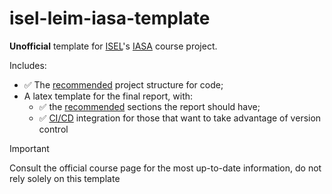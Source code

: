 # isel-leim-iasa-template

**Unofficial** template for [ISEL](https://www.isel.pt/)'s [IASA](https://www.isel.pt/leim/inteligencia-artificial-para-sistemas-autonomos) course project.

Includes:
- ✅ The [recommended](https://github.com/latex-ci-templates/isel-leim-iasa-template/issues/1) project structure for code;
- A latex template for the final report, with:
  - ✅ the [recommended](https://github.com/latex-ci-templates/isel-leim-iasa-template/issues/2) sections the report should have;
  - ✅ [CI/CD](https://www.redhat.com/en/topics/devops/what-is-ci-cd) integration for those that want to take advantage of version control

> [!IMPORTANT]
> Consult the official course page for the most up-to-date information, do not rely solely on this template
